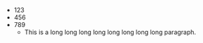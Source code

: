 - 123
- 456
- 789
  <!-- starfire-ignore -->
  - This is a long long
    long long long long
    long long paragraph.

